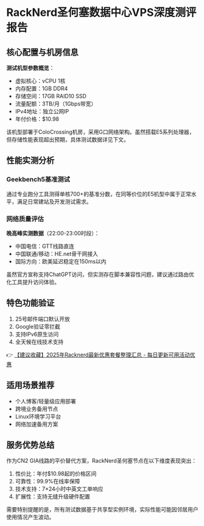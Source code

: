 # RackNerd圣何塞数据中心VPS深度测评报告

## 核心配置与机房信息
**测试机型参数概览**：
- 虚拟核心：vCPU 1核
- 内存配置：1GB DDR4
- 存储空间：17GB RAID10 SSD
- 流量配额：3TB/月（1Gbps带宽）
- IPv4地址：独立公网IP
- 年付价格：$10.98

该机型部署于ColoCrossing机房，采用G口网络架构。虽然搭载E5系列处理器，但存储性能表现超出预期，具体测试数据详见下文。

## 性能实测分析
### Geekbench5基准测试
通过专业跑分工具测得单核700+的基准分数，在同等价位的E5机型中属于正常水平，满足日常建站及开发测试需求。

### 网络质量评估
**晚高峰实测数据**（22:00-23:00时段）：
- 中国电信：GTT线路直连
- 中国联通/移动：HE.net骨干网接入
- 国际方向：欧美延迟稳定在150ms以内

虽然官方宣称支持ChatGPT访问，但实测存在脚本兼容性问题，建议通过路由优化工具提升访问体验。

## 特色功能验证
1. 25号邮件端口默认开放
2. Google验证零拦截
3. 支持IPv6原生访问
4. 全天候在线技术支持

👉 [【建议收藏】2025年Racknerd最新优惠套餐整理汇总 - 每日更新可用活动优惠](https://bit.ly/Rack_Nerd)

## 适用场景推荐
- 个人博客/轻量级应用部署
- 跨境业务备用节点
- Linux环境学习平台
- 网络加速备用方案

## 服务优势总结
作为CN2 GIA线路的平价替代方案，RackNerd圣何塞节点在以下维度表现突出：
1. 性价比：年付$10.98起的价格区间
2. 可靠性：99.9%在线率保障
3. 技术支持：7×24小时中英文工单响应
4. 扩展性：支持无缝升级硬件配置

需要特别提醒的是，所有测试数据基于共享型实例环境，实际性能可能因邻居用户使用情况产生波动。